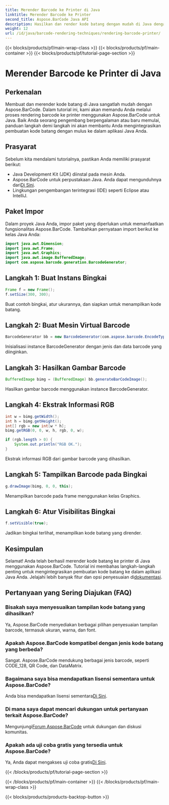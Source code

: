 ```yaml
---
title: Merender Barcode ke Printer di Java
linktitle: Merender Barcode ke Printer
second_title: Aspose.BarCode Java API
description: Hasilkan dan render kode batang dengan mudah di Java dengan Aspose.BarCode. Ikuti panduan langkah demi langkah kami untuk integrasi yang lancar.
weight: 12
url: /id/java/barcode-rendering-techniques/rendering-barcode-printer/
---
```


{{< blocks/products/pf/main-wrap-class >}}
{{< blocks/products/pf/main-container >}}
{{< blocks/products/pf/tutorial-page-section >}}

# Merender Barcode ke Printer di Java


## Perkenalan

Membuat dan merender kode batang di Java sangatlah mudah dengan Aspose.BarCode. Dalam tutorial ini, kami akan memandu Anda melalui proses rendering barcode ke printer menggunakan Aspose.BarCode untuk Java. Baik Anda seorang pengembang berpengalaman atau baru memulai, panduan langkah demi langkah ini akan membantu Anda mengintegrasikan pembuatan kode batang dengan mulus ke dalam aplikasi Java Anda.

## Prasyarat

Sebelum kita mendalami tutorialnya, pastikan Anda memiliki prasyarat berikut:

- Java Development Kit (JDK) diinstal pada mesin Anda.
-  Aspose.BarCode untuk perpustakaan Java. Anda dapat mengunduhnya dari[Di Sini](https://releases.aspose.com/barcode/java/).
- Lingkungan pengembangan terintegrasi (IDE) seperti Eclipse atau IntelliJ.

## Paket Impor

Dalam proyek Java Anda, impor paket yang diperlukan untuk memanfaatkan fungsionalitas Aspose.BarCode. Tambahkan pernyataan import berikut ke kelas Java Anda:

```java
import java.awt.Dimension;
import java.awt.Frame;
import java.awt.Graphics;
import java.awt.image.BufferedImage;
import com.aspose.barcode.generation.BarcodeGenerator;
```

## Langkah 1: Buat Instans Bingkai

```java
Frame f = new Frame();
f.setSize(300, 300);
```

Buat contoh bingkai, atur ukurannya, dan siapkan untuk menampilkan kode batang.

## Langkah 2: Buat Mesin Virtual Barcode

```java
BarcodeGenerator bb = new BarcodeGenerator(com.aspose.barcode.EncodeTypes.CODE_128, "1234567");
```

Inisialisasi instance BarcodeGenerator dengan jenis dan data barcode yang diinginkan.

## Langkah 3: Hasilkan Gambar Barcode

```java
BufferedImage bimg = (BufferedImage) bb.generateBarCodeImage();
```

Hasilkan gambar barcode menggunakan instance BarcodeGenerator.

## Langkah 4: Ekstrak Informasi RGB

```java
int w = bimg.getWidth();
int h = bimg.getHeight();
int[] rgb = new int[w * h];
bimg.getRGB(0, 0, w, h, rgb, 0, w);

if (rgb.length > 0) {
    System.out.println("RGB OK.");
}
```

Ekstrak informasi RGB dari gambar barcode yang dihasilkan.

## Langkah 5: Tampilkan Barcode pada Bingkai

```java
g.drawImage(bimg, 0, 0, this);
```

Menampilkan barcode pada frame menggunakan kelas Graphics.

## Langkah 6: Atur Visibilitas Bingkai

```java
f.setVisible(true);
```

Jadikan bingkai terlihat, menampilkan kode batang yang dirender.

## Kesimpulan

 Selamat! Anda telah berhasil merender kode batang ke printer di Java menggunakan Aspose.BarCode. Tutorial ini membahas langkah-langkah penting untuk mengintegrasikan pembuatan kode batang ke dalam aplikasi Java Anda. Jelajahi lebih banyak fitur dan opsi penyesuaian di[dokumentasi](https://reference.aspose.com/barcode/java/).

## Pertanyaan yang Sering Diajukan (FAQ)

### Bisakah saya menyesuaikan tampilan kode batang yang dihasilkan?
Ya, Aspose.BarCode menyediakan berbagai pilihan penyesuaian tampilan barcode, termasuk ukuran, warna, dan font.

### Apakah Aspose.BarCode kompatibel dengan jenis kode batang yang berbeda?
Sangat. Aspose.BarCode mendukung berbagai jenis barcode, seperti CODE_128, QR Code, dan DataMatrix.

### Bagaimana saya bisa mendapatkan lisensi sementara untuk Aspose.BarCode?
 Anda bisa mendapatkan lisensi sementara[Di Sini](https://purchase.aspose.com/temporary-license/).

### Di mana saya dapat mencari dukungan untuk pertanyaan terkait Aspose.BarCode?
 Mengunjungi[Forum Aspose.BarCode](https://forum.aspose.com/c/barcode/13) untuk dukungan dan diskusi komunitas.

### Apakah ada uji coba gratis yang tersedia untuk Aspose.BarCode?
 Ya, Anda dapat mengakses uji coba gratis[Di Sini](https://releases.aspose.com/).


{{< /blocks/products/pf/tutorial-page-section >}}

{{< /blocks/products/pf/main-container >}}
{{< /blocks/products/pf/main-wrap-class >}}

{{< blocks/products/products-backtop-button >}}
